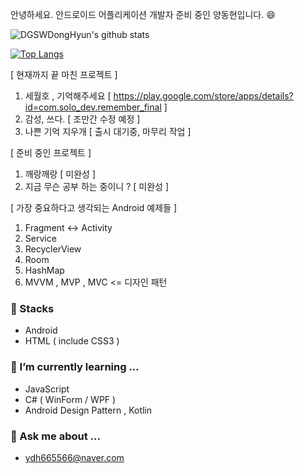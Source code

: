 안녕하세요. 안드로이드 어플리케이션 개발자 준비 중인 양동현입니다. :smile:


![DGSWDongHyun's github stats](https://github-readme-stats.vercel.app/api?username=DGSWDongHyun&show_icons=true&theme=cobalt)

[![Top Langs](https://github-readme-stats.vercel.app/api/top-langs/?username=DGSWDongHyun&layout=compact)](https://github.com/anuraghazra/github-readme-stats)

[ 현재까지 끝 마친 프로젝트 ] 

1. 세월호 , 기억해주세요 [ https://play.google.com/store/apps/details?id=com.solo_dev.remember_final ]
2. 감성, 쓰다. [ 조만간 수정 예정 ]
3. 나쁜 기억 지우개 [ 출시 대기중, 마무리 작업 ]

[ 준비 중인 프로젝트 ]

1. 깨랑깨랑 [ 미완성 ]
2. 지금 무슨 공부 하는 중이니 ? [ 미완성 ]

[ 가장 중요하다고 생각되는 Android 예제들 ]

1. Fragment <-> Activity
2. Service
3. RecyclerView 
4. Room
5. HashMap
6. MVVM , MVP , MVC <= 디자인 패턴

### 🔭 Stacks

- Android
- HTML ( include CSS3 )

### 🌱 I’m currently learning ...

- JavaScript
- C# ( WinForm / WPF )
- Android Design Pattern , Kotlin

### 💬 Ask me about ...

- ydh665566@naver.com

